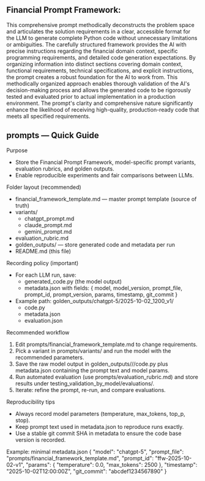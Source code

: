 ## Financial Prompt Framework:

This comprehensive prompt methodically deconstructs the problem space and articulates the solution requirements in a clear, accessible format for the LLM to generate complete Python code without unnecessary limitations or ambiguities. The carefully structured framework provides the AI with precise instructions regarding the financial domain context, specific programming requirements, and detailed code generation expectations. By organizing information into distinct sections covering domain context, functional requirements, technical specifications, and explicit instructions, the prompt creates a robust foundation for the AI to work from. This methodically organized approach enables thorough validation of the AI's decision-making process and allows the generated code to be rigorously tested and evaluated prior to actual implementation in a production environment. The prompt's clarity and comprehensive nature significantly enhance the likelihood of receiving high-quality, production-ready code that meets all specified requirements.

## prompts — Quick Guide

Purpose
- Store the Financial Prompt Framework, model-specific prompt variants, evaluation rubrics, and golden outputs.
- Enable reproducible experiments and fair comparisons between LLMs.

Folder layout (recommended)
- financial_framework_template.md  — master prompt template (source of truth)
- variants/
  - chatgpt_prompt.md
  - claude_prompt.md
  - gemini_prompt.md
- evaluation_rubric.md
- golden_outputs/  — store generated code and metadata per run
- README.md (this file)

Recording policy (important)
- For each LLM run, save:
  - generated_code.py (the model output)
  - metadata.json with fields: { model, model_version, prompt_file, prompt_id, prompt_version, params, timestamp, git_commit }
- Example path: golden_outputs/chatgpt-5/2025-10-02_1200_v1/
  - code.py
  - metadata.json
  - evaluation.json

Recommended workflow
1. Edit prompts/financial_framework_template.md to change requirements.
2. Pick a variant in prompts/variants/ and run the model with the recommended parameters.
3. Save the raw model output in golden_outputs/<model>/<timestamp>/code.py plus metadata.json containing the prompt text and model params.
4. Run automated evaluation (use prompts/evaluation_rubric.md) and store results under testing_validation_by_model/evaluations/.
5. Iterate: refine the prompt, re-run, and compare evaluations.

Reproducibility tips
- Always record model parameters (temperature, max_tokens, top_p, stop).
- Keep prompt text used in metadata.json to reproduce runs exactly.
- Use a stable git commit SHA in metadata to ensure the code base version is recorded.

Example: minimal metadata.json
{
  "model": "chatgpt-5",
  "prompt_file": "prompts/financial_framework_template.md",
  "prompt_id": "ffw-2025-10-02-v1",
  "params": { "temperature": 0.0, "max_tokens": 2500 },
  "timestamp": "2025-10-02T12:00:00Z",
  "git_commit": "abcdef1234567890"
}
